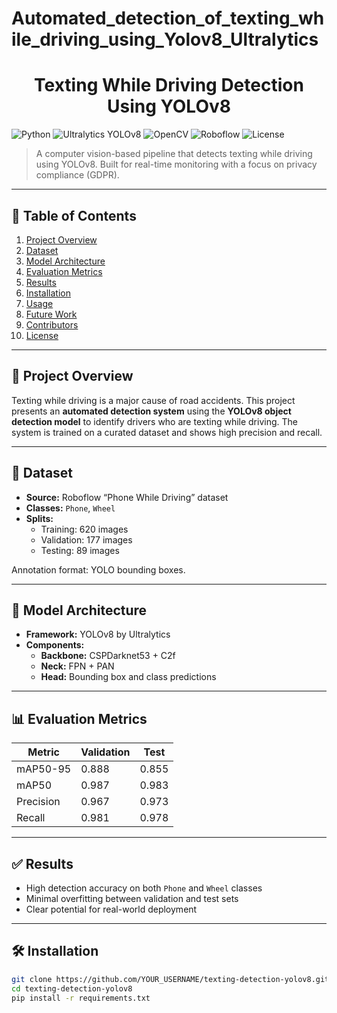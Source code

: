 # Automated_detection_of_texting_while_driving_using_Yolov8_Ultralytics

<div align="center">
  <h1>Texting While Driving Detection Using YOLOv8</h1>
</div>

![Python](https://img.shields.io/badge/Python-3.9+-blue)
![Ultralytics YOLOv8](https://img.shields.io/badge/YOLOv8-Ultralytics-red)
![OpenCV](https://img.shields.io/badge/OpenCV-4.5+-blue)
![Roboflow](https://img.shields.io/badge/Dataset-Roboflow-orange)
![License](https://img.shields.io/badge/License-MIT-brightgreen)

> A computer vision-based pipeline that detects texting while driving using YOLOv8. Built for real-time monitoring with a focus on privacy compliance (GDPR).

---

## 📌 Table of Contents
1. [Project Overview](#project-overview)
2. [Dataset](#dataset)
3. [Model Architecture](#model-architecture)
4. [Evaluation Metrics](#evaluation-metrics)
5. [Results](#results)
6. [Installation](#installation)
7. [Usage](#usage)
8. [Future Work](#future-work)
9. [Contributors](#contributors)
10. [License](#license)

---

## 📖 Project Overview

Texting while driving is a major cause of road accidents. This project presents an **automated detection system** using the **YOLOv8 object detection model** to identify drivers who are texting while driving. The system is trained on a curated dataset and shows high precision and recall.

---

## 📁 Dataset

- **Source:** Roboflow “Phone While Driving” dataset  
- **Classes:** `Phone`, `Wheel`  
- **Splits:**
  - Training: 620 images
  - Validation: 177 images
  - Testing: 89 images

Annotation format: YOLO bounding boxes.

---

## 🧠 Model Architecture

- **Framework:** YOLOv8 by Ultralytics
- **Components:**
  - **Backbone:** CSPDarknet53 + C2f
  - **Neck:** FPN + PAN
  - **Head:** Bounding box and class predictions

---

## 📊 Evaluation Metrics

| Metric        | Validation | Test   |
|---------------|------------|--------|
| mAP50-95      | 0.888      | 0.855  |
| mAP50         | 0.987      | 0.983  |
| Precision     | 0.967      | 0.973  |
| Recall        | 0.981      | 0.978  |

---

## ✅ Results

- High detection accuracy on both `Phone` and `Wheel` classes
- Minimal overfitting between validation and test sets
- Clear potential for real-world deployment

---

## 🛠️ Installation

```bash
git clone https://github.com/YOUR_USERNAME/texting-detection-yolov8.git
cd texting-detection-yolov8
pip install -r requirements.txt
